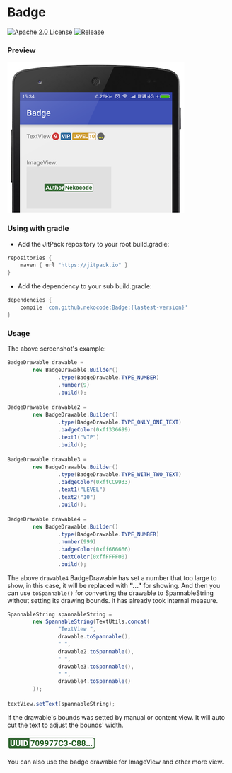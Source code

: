 # Badge
[![Apache 2.0 License](https://img.shields.io/badge/license-Apache%202.0-blue.svg?style=flat)](http://www.apache.org/licenses/LICENSE-2.0.html) [![Release](https://img.shields.io/github/release/nekocode/Badge.svg?label=Jitpack)](https://jitpack.io/#nekocode/Badge)

### Preview
![preview](art/preview.png)

### Using with gradle
- Add the JitPack repository to your root build.gradle:
```gradle
repositories {
    maven { url "https://jitpack.io" }
}
```

- Add the dependency to your sub build.gradle:
```gradle
dependencies {
    compile 'com.github.nekocode:Badge:{lastest-version}'
}
```

### Usage

The above screenshot's example:

```java
BadgeDrawable drawable =
        new BadgeDrawable.Builder()
                .type(BadgeDrawable.TYPE_NUMBER)
                .number(9)
                .build();

BadgeDrawable drawable2 =
        new BadgeDrawable.Builder()
                .type(BadgeDrawable.TYPE_ONLY_ONE_TEXT)
                .badgeColor(0xff336699)
                .text1("VIP")
                .build();

BadgeDrawable drawable3 =
        new BadgeDrawable.Builder()
                .type(BadgeDrawable.TYPE_WITH_TWO_TEXT)
                .badgeColor(0xffCC9933)
                .text1("LEVEL")
                .text2("10")
                .build();

BadgeDrawable drawable4 =
        new BadgeDrawable.Builder()
                .type(BadgeDrawable.TYPE_NUMBER)
                .number(999)
                .badgeColor(0xff666666)
                .textColor(0xffFFFF00)
                .build();
```

The above `drawable4` BadgeDrawable has set a number that too large to show, in this case, it will be replaced with **"..."** for showing. And then you can use `toSpannable()` for converting the drawable to SpannableString without setting its drawing bounds. It has already took internal measure.

```java
SpannableString spannableString =
        new SpannableString(TextUtils.concat(
                "TextView ",
                drawable.toSpannable(),
                " ",
                drawable2.toSpannable(),
                " ",
                drawable3.toSpannable(),
                " ",
                drawable4.toSpannable()
        ));

textView.setText(spannableString);
```

If the drawable's bounds was setted by manual or content view. It will auto cut the text to adjust the bounds' width.

![](art/1.png)

You can also use the badge drawable for ImageView and other more view.
